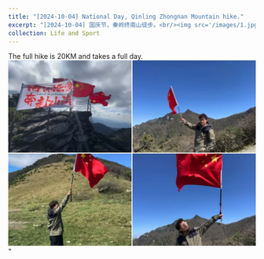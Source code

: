 ```yaml
---
title: "[2024-10-04] National Day, Qinling Zhongnan Mountain hike."
excerpt: "[2024-10-04] 国庆节，秦岭终南山徒步。<br/><img src='/images/1.jpg'>"
collection: Life and Sport
---
```


The full hike is 20KM and takes a full day.<br/><img src='/images/1.jpg'>"
